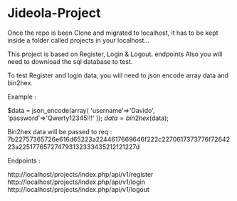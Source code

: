 # Jideola-Project

Once the repo is been Clone and migrated to localhost, it has to be kept inside a folder called projects in your localhost...

This project is based on Register, Login & Logout. endpoints
Also you will need to download the sql database to test.

To test Register and login data, you will need to json encode array data and bin2hex.

Example : 

$data = json_encode(array(
    'username'=>'Davido',
    'password'=>'Qwerty12345!!!'
));
$data = bin2hex($data);


Bin2hex data will be passed to req : 7b22757365726e616d65223a2244617669646f222c2270617373776f7264223a225177657274793132333435212121227d



Endpoints : 

http://localhost/projects/index.php/api/v1/register <br/>
http://localhost/projects/index.php/api/v1/login <br/>
http://localhost/projects/index.php/api/v1/logout
